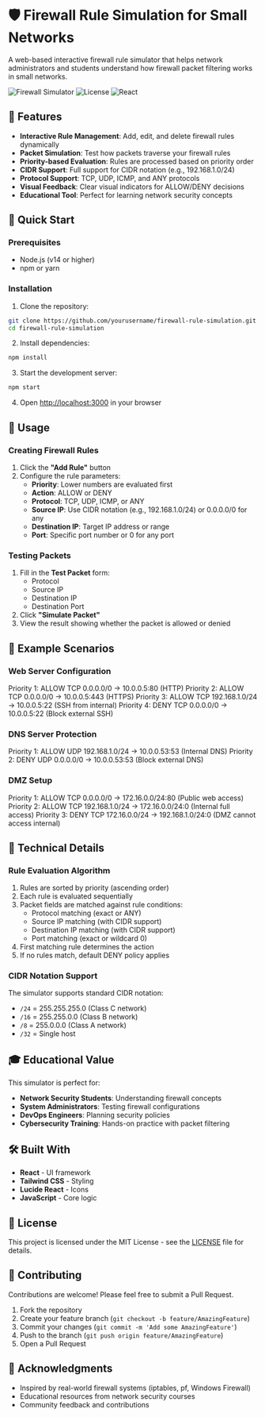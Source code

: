 # 🛡️ Firewall Rule Simulation for Small Networks

A web-based interactive firewall rule simulator that helps network administrators and students understand how firewall packet filtering works in small networks.

![Firewall Simulator](https://img.shields.io/badge/version-1.0.0-blue.svg)
![License](https://img.shields.io/badge/license-MIT-green.svg)
![React](https://img.shields.io/badge/react-18.0+-61dafb.svg)

## 🌟 Features

- **Interactive Rule Management**: Add, edit, and delete firewall rules dynamically
- **Packet Simulation**: Test how packets traverse your firewall rules
- **Priority-based Evaluation**: Rules are processed based on priority order
- **CIDR Support**: Full support for CIDR notation (e.g., 192.168.1.0/24)
- **Protocol Support**: TCP, UDP, ICMP, and ANY protocols
- **Visual Feedback**: Clear visual indicators for ALLOW/DENY decisions
- **Educational Tool**: Perfect for learning network security concepts

## 🚀 Quick Start

### Prerequisites

- Node.js (v14 or higher)
- npm or yarn

### Installation

1. Clone the repository:
```bash
git clone https://github.com/yourusername/firewall-rule-simulation.git
cd firewall-rule-simulation
```

2. Install dependencies:
```bash
npm install
```

3. Start the development server:
```bash
npm start
```

4. Open [http://localhost:3000](http://localhost:3000) in your browser

## 📖 Usage

### Creating Firewall Rules

1. Click the **"Add Rule"** button
2. Configure the rule parameters:
   - **Priority**: Lower numbers are evaluated first
   - **Action**: ALLOW or DENY
   - **Protocol**: TCP, UDP, ICMP, or ANY
   - **Source IP**: Use CIDR notation (e.g., 192.168.1.0/24) or 0.0.0.0/0 for any
   - **Destination IP**: Target IP address or range
   - **Port**: Specific port number or 0 for any port

### Testing Packets

1. Fill in the **Test Packet** form:
   - Protocol
   - Source IP
   - Destination IP
   - Destination Port
2. Click **"Simulate Packet"**
3. View the result showing whether the packet is allowed or denied

## 🎯 Example Scenarios

### Web Server Configuration
Priority 1: ALLOW TCP 0.0.0.0/0 → 10.0.0.5:80    (HTTP)
Priority 2: ALLOW TCP 0.0.0.0/0 → 10.0.0.5:443   (HTTPS)
Priority 3: ALLOW TCP 192.168.1.0/24 → 10.0.0.5:22 (SSH from internal)
Priority 4: DENY TCP 0.0.0.0/0 → 10.0.0.5:22     (Block external SSH)

### DNS Server Protection
Priority 1: ALLOW UDP 192.168.1.0/24 → 10.0.0.53:53 (Internal DNS)
Priority 2: DENY UDP 0.0.0.0/0 → 10.0.0.53:53      (Block external DNS)

### DMZ Setup
Priority 1: ALLOW TCP 0.0.0.0/0 → 172.16.0.0/24:80  (Public web access)
Priority 2: ALLOW TCP 192.168.1.0/24 → 172.16.0.0/24:0 (Internal full access)
Priority 3: DENY TCP 172.16.0.0/24 → 192.168.1.0/24:0 (DMZ cannot access internal)

## 🔧 Technical Details

### Rule Evaluation Algorithm

1. Rules are sorted by priority (ascending order)
2. Each rule is evaluated sequentially
3. Packet fields are matched against rule conditions:
   - Protocol matching (exact or ANY)
   - Source IP matching (with CIDR support)
   - Destination IP matching (with CIDR support)
   - Port matching (exact or wildcard 0)
4. First matching rule determines the action
5. If no rules match, default DENY policy applies

### CIDR Notation Support

The simulator supports standard CIDR notation:
- `/24` = 255.255.255.0 (Class C network)
- `/16` = 255.255.0.0 (Class B network)
- `/8` = 255.0.0.0 (Class A network)
- `/32` = Single host

## 🎓 Educational Value

This simulator is perfect for:
- **Network Security Students**: Understanding firewall concepts
- **System Administrators**: Testing firewall configurations
- **DevOps Engineers**: Planning security policies
- **Cybersecurity Training**: Hands-on practice with packet filtering

## 🛠️ Built With

- **React** - UI framework
- **Tailwind CSS** - Styling
- **Lucide React** - Icons
- **JavaScript** - Core logic

## 📝 License

This project is licensed under the MIT License - see the [LICENSE](LICENSE) file for details.

## 🤝 Contributing

Contributions are welcome! Please feel free to submit a Pull Request.

1. Fork the repository
2. Create your feature branch (`git checkout -b feature/AmazingFeature`)
3. Commit your changes (`git commit -m 'Add some AmazingFeature'`)
4. Push to the branch (`git push origin feature/AmazingFeature`)
5. Open a Pull Request


## 🙏 Acknowledgments

- Inspired by real-world firewall systems (iptables, pf, Windows Firewall)
- Educational resources from network security courses
- Community feedback and contributions
